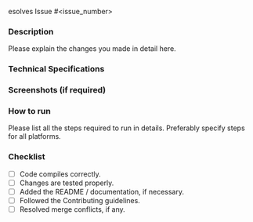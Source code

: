 esolves Issue #<issue_number>

### Description
Please explain the changes you made in detail here.

### Technical Specifications

### Screenshots (if required)

### How to run
Please list all the steps required to run in details. Preferably specify steps for all platforms.

### Checklist
- [ ] Code compiles correctly.
- [ ] Changes are tested properly.
- [ ] Added the README / documentation, if necessary.
- [ ] Followed the Contributing guidelines.
- [ ] Resolved merge conflicts, if any.

<!-- Delete all the unnecessary / inapplicable text from the template -->

